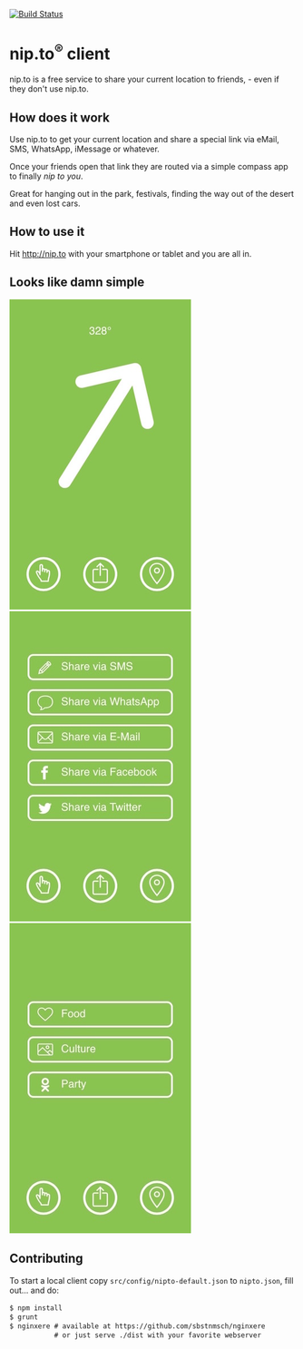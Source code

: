 [![Build Status](https://travis-ci.org/sbstnmsch/nip.to-app.svg?branch=master)](https://travis-ci.org/sbstnmsch/nip.to-app)

# nip.to<sup>&reg;</sup> client
nip.to is a free service to share your current location to
friends, - even if they don't use nip.to.

## How does it work
Use nip.to to get your current location and share a special link
via eMail, SMS, WhatsApp, iMessage or whatever.

Once your friends open that link they are routed via a simple
compass app to finally *nip to you*.

Great for hanging out in the park, festivals, finding the way out
of the desert and even lost cars.

## How to use it
Hit http://nip.to with your smartphone or tablet and you are all
in.

## Looks like damn simple
<div>
  <img style="display: inline-block;" src=".README.md/compass.jpg" />
  <img style="display: inline-block;" src=".README.md/share.jpg" />
  <img src=".README.md/explore.jpg" />
</div>

## Contributing
To start a local client copy `src/config/nipto-default.json` to
`nipto.json`, fill out... and do:
```
$ npm install
$ grunt
$ nginxere # available at https://github.com/sbstnmsch/nginxere
           # or just serve ./dist with your favorite webserver
```
